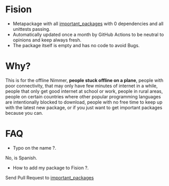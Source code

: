 # Fision

- Metapackage with all [important_packages](https://github.com/nim-lang/Nim/blob/devel/testament/important_packages.nim) with 0 dependencies and all unittests passing.
- Automatically updated once a month by GitHub Actions to be neutral to opinions and keep always fresh.
- The package itself is empty and has no code to avoid Bugs.


# Why?

This is for the offline Nimmer, **people stuck offline on a plane**, 
people with poor connectivity, that may only have few minutes of internet in a while,
people that only get good internet at school or work, people in rural areas, 
people on certain countries where other popular programming languages are intentionally blocked to download,
people with no free time to keep up with the latest new package,
or if you just want to get important packages because you can.


# FAQ

- Typo on the name ?.

No, is Spanish.

- How to add my package to Fision ?.

Send Pull Request to [important_packages](https://github.com/nim-lang/Nim/blob/devel/testament/important_packages.nim)
